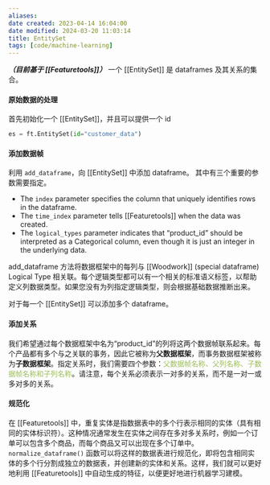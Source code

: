 ```yaml
---
aliases: 
date created: 2023-04-14 16:04:00
date modified: 2024-03-20 11:03:14
title: EntitySet
tags: [code/machine-learning]
---
```


***（目前基于 [[Featuretools]]）***
一个 [[EntitySet]] 是 dataframes 及其关系的集合。

#### 原始数据的处理
首先初始化一个 [[EntitySet]]，并且可以提供一个 id
```python
es = ft.EntitySet(id="customer_data")
```

#### 添加数据帧
利用 `add_dataframe`，向 [[EntitySet]] 中添加 dataframe。
其中有三个重要的参数需要指定。
-   The `index` parameter specifies the column that uniquely identifies rows in the dataframe.
-   The `time_index` parameter tells [[Featuretools]] when the data was created.
-   The `logical_types` parameter indicates that “product_id” should be interpreted as a Categorical column, even though it is just an integer in the underlying data.

add_dataframe 方法将数据框架中的每列与 [[Woodwork]] (special dataframe) Logical Type 相关联。每个逻辑类型都可以有一个相关的标准语义标签，以帮助定义列数据类型。如果您没有为列指定逻辑类型，则会根据基础数据推断出来。

对于每一个 [[EntitySet]] 可以添加多个 dataframe。

#### 添加关系
我们希望通过每个数据框架中名为“product_id”的列将这两个数据帧联系起来。每个产品都有多个与之关联的事务，因此它被称为**父数据框架**，而事务数据框架被称为**子数据框架**。指定关系时，我们需要四个参数：<font color="#9bbb59">父数据帧名称、父列名称、子数据帧名称和子列名称</font>。请注意，每个关系必须表示一对多的关系，而不是一对一或多对多的关系。

#### 规范化
在 [[Featuretools]] 中，重复实体是指数据表中的多个行表示相同的实体（具有相同的实体标识符）。这种情况通常发生在实体之间存在多对多关系时，例如一个订单可以包含多个商品，而每个商品又可以出现在多个订单中。
`normalize_dataframe()` 函数可以将这样的数据表进行规范化，即将包含相同实体的多个行分割成独立的数据表，并创建新的实体和关系。这样，我们就可以更好地利用 [[Featuretools]] 中自动生成的特征，以便更好地进行机器学习建模。